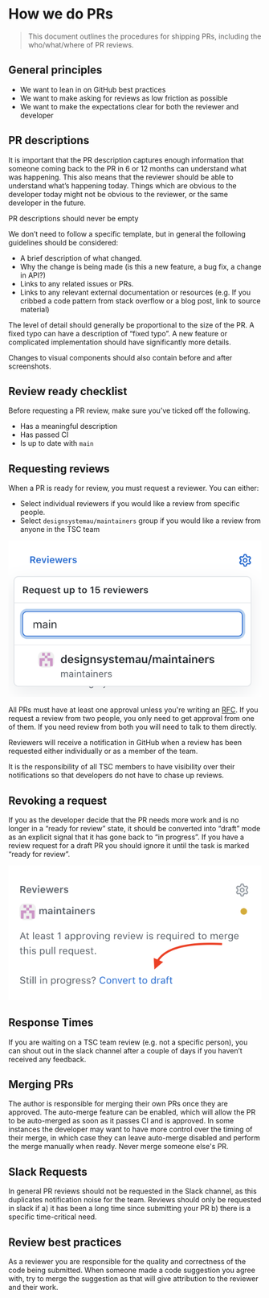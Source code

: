 # How we do PRs

> This document outlines the procedures for shipping PRs, including the who/what/where of PR reviews.

## General principles

- We want to lean in on GitHub best practices
- We want to make asking for reviews as low friction as possible
- We want to make the expectations clear for both the reviewer and developer

## PR descriptions
It is important that the PR description captures enough information that someone coming back to the PR in 6 or 12 months can understand what was happening. This also means that the reviewer should be able to understand what’s happening today. Things which are obvious to the developer today might not be obvious to the reviewer, or the same developer in the future.

PR descriptions should never be empty

We don’t need to follow a specific template, but in general the following guidelines should be considered:

- A brief description of what changed.
- Why the change is being made (is this a new feature, a bug fix, a change in API?)
- Links to any related issues or PRs.
- Links to any relevant external documentation or resources (e.g. If you cribbed a code pattern from stack overflow or a blog post, link to source material)

The level of detail should generally be proportional to the size of the PR. A fixed typo can have a description of “fixed typo”. A new feature or complicated implementation should have significantly more details.

Changes to visual components should also contain before and after screenshots.

## Review ready checklist

Before requesting a PR review, make sure you’ve ticked off the following.

- Has a meaningful description
- Has passed CI
- Is up to date with `main`

## Requesting reviews

When a PR is ready for review, you must request a reviewer. You can either:

- Select individual reviewers if you would like a review from specific people.
- Select `designsystemau/maintainers` group if you would like a review from anyone in the TSC team

<p align="center">
	<img width="600" src="images/PR-maintainers.png" alt="Select the maintainers group from the request PR review dropdown">
</p>

All PRs must have at least one approval unless you're writing an [RFC](https://github.com/designsystemau/RFCs).
If you request a review from two people, you only need to get approval from one of them. If you need review from both you will need to talk to them directly.

Reviewers will receive a notification in GitHub when a review has been requested either individually or as a member of the team.

It is the responsibility of all TSC members to have visibility over their notifications so that developers do not have to chase up reviews.

## Revoking a request

If you as the developer decide that the PR needs more work and is no longer in a “ready for review” state, it should be converted into “draft” mode as an explicit signal that it has gone back to “in progress”. If you have a review request for a draft PR you should ignore it until the task is marked “ready for review”.

<p align="center">
	<img width="600" src="images/PR-convert-to-draft.png" alt="You can find the link to convert your PR back into draft mode under the Reviewers section">
</p>

## Response Times

If you are waiting on a TSC team review (e.g. not a specific person), you can shout out in the slack channel after a couple of days if you haven’t received any feedback.

## Merging PRs

The author is responsible for merging their own PRs once they are approved. The auto-merge feature can be enabled, which will allow the PR to be auto-merged as soon as it passes CI and is approved. In some instances the developer may want to have more control over the timing of their merge, in which case they can leave auto-merge disabled and perform the merge manually when ready. Never merge someone else's PR.

## Slack Requests

In general PR reviews should not be requested in the Slack channel, as this duplicates notification noise for the team. Reviews should only be requested in slack if a) it has been a long time since submitting your PR b) there is a specific time-critical need.

## Review best practices

As a reviewer you are responsible for the quality and correctness of the code being submitted. 
When someone made a code suggestion you agree with, try to merge the suggestion as that will give attribution to the reviewer and their work.
